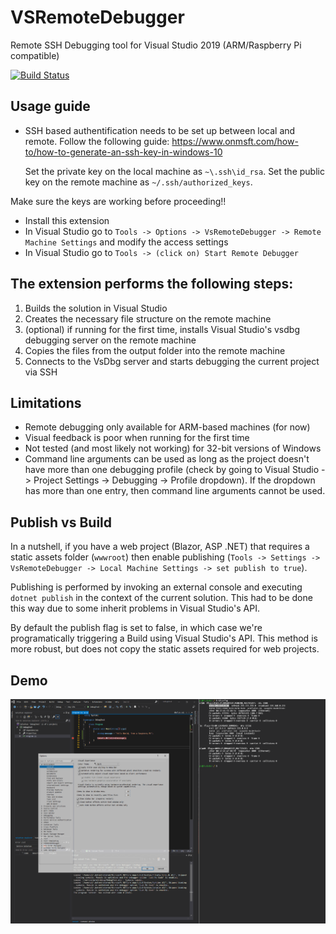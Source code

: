 # VSRemoteDebugger
Remote SSH Debugging tool for Visual Studio 2019 (ARM/Raspberry Pi compatible)

[![Build Status](https://dev.azure.com/radutomy0781/radutomy/_apis/build/status/radutomy.VSRemoteDebugger?branchName=master)](https://dev.azure.com/radutomy0781/radutomy/_build/latest?definitionId=5&branchName=master)

## Usage guide

- SSH based authentification needs to be set up between local and remote. Follow the following guide:
https://www.onmsft.com/how-to/how-to-generate-an-ssh-key-in-windows-10
	
	Set the private key on the local machine as `~\.ssh\id_rsa`. 
	Set the public key on the remote machine as `~/.ssh/authorized_keys`.

Make sure the keys are working before proceeding!!
- Install this extension
- In Visual Studio go to `Tools -> Options -> VsRemoteDebugger -> Remote Machine Settings` and modify the access settings
- In Visual Studio go to `Tools -> (click on) Start Remote Debugger`

## The extension performs the following steps:

1. Builds the solution in Visual Studio 
2. Creates the necessary file structure on the remote machine
3. (optional) if running for the first time, installs Visual Studio's vsdbg debugging server on the remote machine
4. Copies the files from the output folder into the remote machine
5. Connects to the VsDbg server and starts debugging the current project via SSH

## Limitations

- Remote debugging only available for ARM-based machines (for now)
- Visual feedback is poor when running for the first time
- Not tested (and most likely not working) for 32-bit versions of Windows
- Command line arguments can be used as long as the project doesn't have more than one debugging profile (check by going to Visual Studio -> Project Settings -> Debugging -> Profile dropdown). If the dropdown has more than one entry, then command line arguments cannot be used.

## Publish vs Build

In a nutshell, if you have a web project (Blazor, ASP .NET) that requires a static assets folder (`wwwroot`) then enable publishing (`Tools -> Settings -> VsRemoteDebugger -> Local Machine Settings -> set publish to true`). 

Publishing is performed by invoking an external console and executing `dotnet publish` in the context of the current solution. This had to be done this way due to some inherit problems in Visual Studio's API.

By default the publish flag is set to false, in which case we're programatically triggering a Build using Visual Studio's API. This method is more robust, but does not copy the static assets required for web projects. 

## Demo

![](VSRemoteDebuggerDemo.gif)

